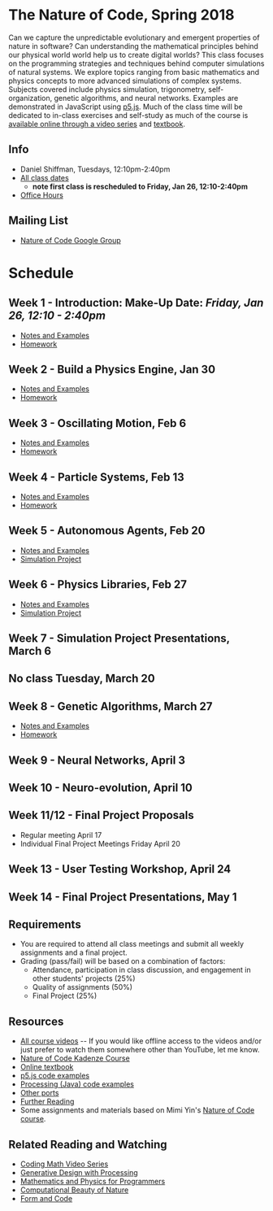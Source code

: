 # The Nature of Code, Spring 2018

Can we capture the unpredictable evolutionary and emergent properties of nature in software? Can understanding the mathematical principles behind our physical world world help us to create digital worlds? This class focuses on the programming strategies and techniques behind computer simulations of natural systems. We explore topics ranging from basic mathematics and physics concepts to more advanced simulations of complex systems. Subjects covered include physics simulation, trigonometry, self-organization, genetic algorithms, and neural networks. Examples are demonstrated in JavaScript using [p5.js](http://p5js.org). Much of the class time will be dedicated to in-class exercises and self-study as much of the course is [available online through a video series](https://www.youtube.com/user/shiffman/playlists?shelf_id=6&view_as=subscriber&sort=dd&view=50) and [textbook](http://natureofcode.com/book/).

## Info
- Daniel Shiffman, Tuesdays, 12:10pm-2:40pm
- [All class dates](http://help.itp.nyu.edu/curriculum/registration/spring-2018-reg-info/spring-2018-class-dates-term-deadlines)
    - **note first class is rescheduled to Friday, Jan 26, 12:10-2:40pm**
- [Office Hours](https://itp.nyu.edu/inwiki/Signup/Shiffman)

## Mailing List
* [Nature of Code Google Group](https://groups.google.com/a/itp.nyu.edu/forum/#!forum/natureofcode)

# Schedule

## Week 1 - Introduction: Make-Up Date: ***Friday, Jan 26, 12:10 - 2:40pm***
* [Notes and Examples](week1)
* [Homework](https://github.com/shiffman/NOC-S18/wiki/Homework-1)

## Week 2 - Build a Physics Engine, Jan 30
* [Notes and Examples](week2)
* [Homework](https://github.com/shiffman/NOC-S18/wiki/Homework-2)

## Week 3 - Oscillating Motion, Feb  6
* [Notes and Examples](week3)
* [Homework](https://github.com/shiffman/NOC-S18/wiki/Homework-3)

## Week 4 - Particle Systems, Feb 13
* [Notes and Examples](week4)
* [Homework](https://github.com/shiffman/NOC-S18/wiki/Homework-4)

## Week 5 - Autonomous Agents, Feb 20
* [Notes and Examples](week5)
* [Simulation Project](https://github.com/shiffman/NOC-S18/wiki/Simulation-Project)

## Week 6 - Physics Libraries, Feb 27
* [Notes and Examples](week6)
* [Simulation Project](https://github.com/shiffman/NOC-S18/wiki/Simulation-Project)

## Week 7 - Simulation Project Presentations, March 6

## No class Tuesday, March 20

## Week 8 - Genetic Algorithms, March 27
* [Notes and Examples](week8)
* [Homework](https://github.com/shiffman/NOC-S18/wiki/Homework-5)

## Week 9 - Neural Networks, April 3

## Week 10 - Neuro-evolution, April 10

## Week 11/12 - Final Project Proposals
  * Regular meeting April 17
  * Individual Final Project Meetings Friday April 20

## Week 13 - User Testing Workshop, April 24

## Week 14 - Final Project Presentations, May 1

## Requirements
* You are required to attend all class meetings and submit all weekly assignments and a final project.
* Grading (pass/fail) will be based on a combination of factors:
  * Attendance, participation in class discussion, and engagement in other students' projects (25%)
  * Quality of assignments (50%)
  * Final Project (25%)

## Resources
* [All course videos](https://www.youtube.com/user/shiffman/playlists?view=50&sort=dd&shelf_id=6) -- If you would like offline access to the videos and/or just prefer to watch them somewhere other than YouTube, let me know.
* [Nature of Code Kadenze Course](https://www.kadenze.com/courses/the-nature-of-code/info)
* [Online textbook](http://natureofcode.com/book/)
* [p5.js code examples](https://github.com/shiffman/The-Nature-of-Code-Examples-p5.js)
* [Processing (Java) code examples](https://github.com/shiffman/The-Nature-of-Code-Examples)
* [Other ports](https://github.com/shiffman/The-Nature-of-Code-Examples/blob/master/README.md)
* [Further Reading](http://natureofcode.com/book/further-reading/)
* Some assignments and materials based on Mimi Yin's [Nature of Code course](https://github.com/mimiyin/Nature-of-Code-S-16/).

## Related Reading and Watching
* [Coding Math Video Series](http://www.youtube.com/user/codingmath)
* [Generative Design with Processing](http://www.amazon.com/gp/product/1616890770/ref=as_li_ss_tl?ie=UTF8&camp=1789&creative=390957&creativeASIN=1616890770&linkCode=as2&tag=natureofcode-20)
* [Mathematics and Physics for Programmers](http://www.amazon.com/gp/product/1435457331/ref=as_li_ss_tl?ie=UTF8&camp=1789&creative=390957&creativeASIN=1435457331&linkCode=as2&tag=learniproces-20)
* [Computational Beauty of Nature](http://www.amazon.com/gp/product/0262561271/ref=as_li_ss_tl?ie=UTF8&camp=1789&creative=390957&creativeASIN=0262561271&linkCode=as2&tag=natureofcode-20)
* [Form and Code](http://formandcode.com/)
